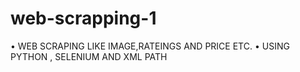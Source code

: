 # web-scrapping-1
• WEB SCRAPING LIKE IMAGE,RATEINGS AND PRICE ETC. • USING PYTHON , SELENIUM AND XML PATH
